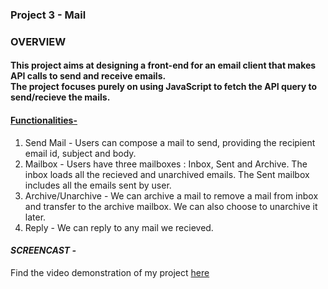 ### Project 3 - Mail 

### OVERVIEW 

#### This project aims at designing a front-end for an email client that makes API calls to send and receive emails. <br/> The project focuses purely on using JavaScript to fetch the API query to send/recieve the mails.

#### <ins> Functionalities- </ins>
1. Send Mail - Users can compose a mail to send, providing the recipient email id, subject and body.
2. Mailbox - Users have three mailboxes : Inbox, Sent and Archive. The inbox loads all the recieved and unarchived emails. The Sent mailbox includes all the emails sent by user.
3. Archive/Unarchive - We can archive a mail to remove a mail from inbox and transfer to the archive mailbox. We can also choose to unarchive it later.
4. Reply - We can reply to any mail we recieved.

#### *SCREENCAST -*
Find the video demonstration of my project [here](https://youtu.be/K_ngUP_ueQY)
